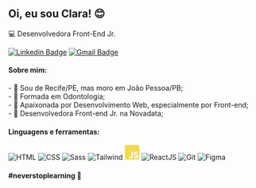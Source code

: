 ## Oi, eu sou Clara! 😊
💻 Desenvolvedora Front-End Jr.

[![Linkedin Badge](https://img.shields.io/badge/-Clara%20Moreira-blue?style=flat-square&logo=Linkedin&logoColor=white&link=https://www.linkedin.com/in/clarammoreira/)](https://www.linkedin.com/in/clarammoreira/) 
[![Gmail Badge](https://img.shields.io/badge/-anacacamm@gmail.com-blue?style=flat-square&logo=Gmail&logoColor=white&link=mailto:anacacamm@gmail.com)](mailto:anacacamm@gmail.com)

<h4>Sobre mim:</h4>
- 🌴 Sou de Recife/PE, mas moro em João Pessoa/PB;<br />
- 🦷 Formada em Odontologia;<br />
- 💙 Apaixonada por Desenvolvimento Web, especialmente por Front-end;<br />
- 🌱 Desenvolvedora Front-end Jr. na Novadata;<br />

<h4>Linguagens e ferramentas:</h4>
<div style="display: inline_block">
  <img alt="HTML" height="30" width="30" src="https://cdn.jsdelivr.net/gh/devicons/devicon/icons/html5/html5-original.svg" />
  <img alt="CSS" height="30" width="30" src="https://cdn.jsdelivr.net/gh/devicons/devicon/icons/css3/css3-original.svg" />
  <img alt="Sass" height="30" width="30" src="https://cdn.jsdelivr.net/gh/devicons/devicon/icons/sass/sass-original.svg" />
  <img alt="Tailwind" height="30" width="30" src="https://cdn.jsdelivr.net/gh/devicons/devicon/icons/tailwindcss/tailwindcss-plain.svg" />
  <img alt="JavaScript" height="30" width="30" src="https://raw.githubusercontent.com/devicons/devicon/master/icons/javascript/javascript-plain.svg">
  <img alt="ReactJS" height="30" width="30" src="https://cdn.jsdelivr.net/gh/devicons/devicon/icons/react/react-original.svg" />
  <img alt="Git" height="30" width="30" src="https://cdn.jsdelivr.net/gh/devicons/devicon/icons/git/git-original.svg" />
  <img alt="Figma" height="30" width="30" src="https://cdn.jsdelivr.net/gh/devicons/devicon/icons/figma/figma-original.svg" />
</div>

<h4>#neverstoplearning 🚀</h4>
